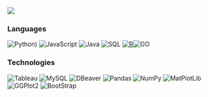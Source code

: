 [![](https://github.com/FavioJasso/faviojasso/blob/357502c2a70689ce7f71f5f2a807f5658a7bdc52/Favio%20JASSO%20(1280%20x%20200%20px).gif)](https://www.faviojasso.com/)

### Languages

![Python](https://img.shields.io/badge/python-gray?style=plastic&logo=python&logoColor=3776AB&labelColor=black))
![JavaScript](https://img.shields.io/badge/-JavaScript-000?&logo=JavaScript)
![Java](https://img.shields.io/badge/-Java-000?&logo=Java&logoColor=007396)
![SQL](https://img.shields.io/badge/-SQL-000?&logo=MySQL)
[![R](https://img.shields.io/badge/-script-276DC3.svg?style=flat&logo=R)](https://cran.r-project.org)![GO]()

### Technologies

![Tableau](https://img.shields.io/badge/-AWS-000?&logo=Amazon-AWS&logoColor=F90)
![MySQL](https://img.shields.io/badge/-Docker-000?&logo=Docker)
![DBeaver](https://img.shields.io/badge/-Kubernetes-000?&logo=Kubernetes)
![Pandas](https://img.shields.io/badge/-Linux-000?&logo=Linux)
![NumPy](https://img.shields.io/badge/-Node.js-000?&logo=node.js)
![MatPlotLib](https://img.shields.io/badge/-PyTorch-000?&logo=PyTorch)
![GGPlot2](https://img.shields.io/badge/-React-000?&logo=React)
![BootStrap](https://img.shields.io/badge/-Redis-000?&logo=Redis)

<!--
**FavioJasso/faviojasso** is a ✨ _special_ ✨ repository because its `README.md` (this file) appears on your GitHub profile.

Here are some ideas to get you started:

- 🔭 I’m currently working on ...
- 🌱 I’m currently learning ...
- 👯 I’m looking to collaborate on ...
- 🤔 I’m looking for help with ...
- 💬 Ask me about ...
- 📫 How to reach me: ...
- 😄 Pronouns: ...
- ⚡ Fun fact: ...
-->
